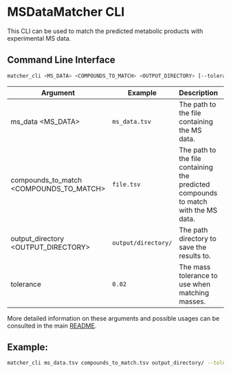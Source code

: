 # MSDataMatcher CLI

This CLI can be used to match the predicted metabolic products with experimental MS data.

## Command Line Interface

```bash
matcher_cli <MS_DATA> <COMPOUNDS_TO_MATCH> <OUTPUT_DIRECTORY> [--tolerance=<FLOAT>]
```

| Argument                                 | Example               | Description                                                                        | Default                                                                                                                                            |
|------------------------------------------|-----------------------|------------------------------------------------------------------------------------|----------------------------------------------------------------------------------------------------------------------------------------------------|
| ms_data <MS_DATA>                        | `ms_data.tsv`         | The path to the file containing the MS data.                                       |                                                                                                                                                    |
| compounds_to_match <COMPOUNDS_TO_MATCH>  | `file.tsv`            | The path to the file containing the predicted compounds to match with the MS data. |                                                                                                                                                    |
 | output_directory <OUTPUT_DIRECTORY>      | `output/directory/`   | The path directory to save the results to.                                         |                                                                                                                                                    |
| tolerance                                | `0.02`                | The mass tolerance to use when matching masses.                                    | `0.02`                                                                                                                                             |

More detailed information on these arguments and possible usages can be consulted in the main [README](README.md).

## Example:

```bash
matcher_cli ms_data.tsv compounds_to_match.tsv output_directory/ --tolerance=0.0015
```
